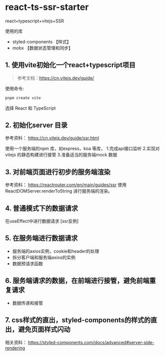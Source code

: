 # react-ts-ssr-starter
react+typescript+vitejs+SSR

使用的库
* styled-components 【样式】
* mobx 【数据状态管理和同步】



## 1. 使用vite初始化一个react+typescript项目
> 参考文档：https://cn.vitejs.dev/guide/

使用命令:
```bash
pnpm create vite
```
选择 React 和 TypeScript

## 2. 初始化server 目录

参考资料：
https://cn.vitejs.dev/guide/ssr.html

使用一个服务端的npm 库，如express，koa 等库，
1.完成api接口监听
2.实现对vitejs 的静态构建进行接管
3.准备适当的服务端mock 数据

## 3. 对前端页面进行初步的服务端渲染

参考资料：
https://reactrouter.com/en/main/guides/ssr
使用ReactDOMServer.renderToString 进行服务端的渲染。

## 4. 普通模式下的数据请求
在useEffect中进行数据请求 [ssr反例]

## 5. 在服务端进行数据请求
* 服务端的axios实例，cookie和header的处理
* 拆分客户端和服务端axios的实例
* 数据预请求函数

## 6. 服务端请求的数据，在前端进行接管，避免前端重复请求
* 数据传递和接管

## 7. css样式的直出，styled-components的样式的直出，避免页面样式闪动

相关资料：
https://styled-components.com/docs/advanced#server-side-rendering
